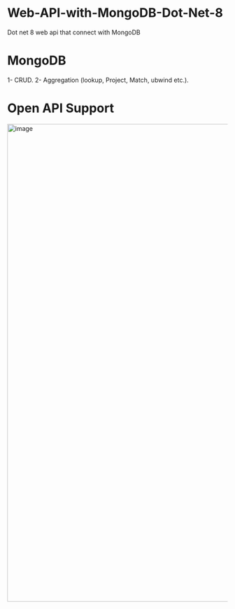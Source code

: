 # Web-API-with-MongoDB-Dot-Net-8
Dot net 8 web api that connect with MongoDB

# MongoDB
1- CRUD.
2- Aggregation (lookup, Project, Match, ubwind etc.).

# Open API Support

<img width="1092" alt="image" src="https://github.com/user-attachments/assets/ebe213c0-142a-4091-b96c-56ed13ba059e">

